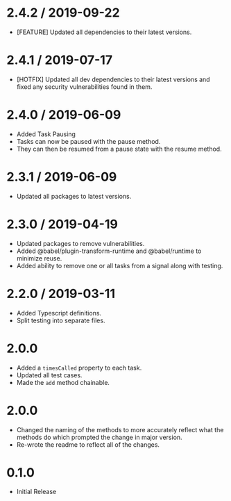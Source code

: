 2.4.2 / 2019-09-22
==================
* [FEATURE] Updated all dependencies to their latest versions.

2.4.1 / 2019-07-17
==================
* [HOTFIX] Updated all dev dependencies to their latest versions and fixed any security vulnerabilities found in them.

2.4.0 / 2019-06-09
==================
* Added Task Pausing
* Tasks can now be paused with the pause method.
* They can then be resumed from a pause state with the resume method.

2.3.1 / 2019-06-09
==================
* Updated all packages to latest versions.

2.3.0 / 2019-04-19
==================
* Updated packages to remove vulnerabilities.
* Added @babel/plugin-transform-runtime and @babel/runtime to minimize reuse.
* Added ability to remove one or all tasks from a signal along with testing.

2.2.0 / 2019-03-11
==================
* Added Typescript definitions.
* Split testing into separate files.

2.0.0
==================
* Added a `timesCalled` property to each task.
* Updated all test cases.
* Made the `add` method chainable.

2.0.0
==================
* Changed the naming of the methods to more accurately reflect what the methods do which prompted the change in major version.
* Re-wrote the readme to reflect all of the changes.

0.1.0
==================
* Initial Release
